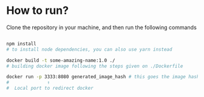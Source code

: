 # How to run?

Clone the repository in your machine, and then run the following commands

```bash

npm install
# to install node dependencies, you can also use yarn instead

docker build -t some-amazing-name:1.0 ./
# building docker image following the steps given on ./Dockerfile

docker run -p 3333:8080 generated_image_hash # this goes the image hash
#              ↑
#  Local port to redirect docker
```

